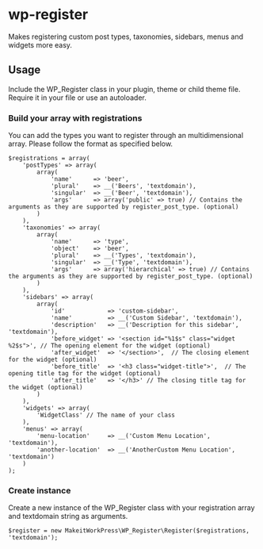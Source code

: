# wp-register
Makes registering custom post types, taxonomies, sidebars, menus and widgets more easy. 

## Usage
Include the WP_Register class in your plugin, theme or child theme file. Require it in your file or use an autoloader. 

### Build your array with registrations
You can add the types you want to register through an multidimensional array. Please follow the format as specified below.

    $registrations = array(
        'postTypes' => array(
            array(
                'name'      => 'beer', 
                'plural'    => __('Beers', 'textdomain'), 
                'singular'  => __('Beer', 'textdomain'), 
                'args'      => array('public' => true) // Contains the arguments as they are supported by register_post_type. (optional)
            )
        ),
        'taxonomies' => array(
            array(
                'name'      => 'type', 
                'object'    => 'beer', 
                'plural'    => __('Types', 'textdomain'), 
                'singular'  => __('Type', 'textdomain'),
                'args'      => array('hierarchical' => true) // Contains the arguments as they are supported by register_post_type. (optional)
            )
        ),
        'sidebars' => array(
            array(
                'id'            => 'custom-sidebar', 
                'name'          => __('Custom Sidebar', 'textdomain'), 
                'description'   => __('Description for this sidebar', 'textdomain'),
                'before_widget' => '<section id="%1$s" class="widget %2$s">', // The opening element for the widget (optional)
                'after_widget'  => '</section>',  // The closing element for the widget (optional)
                'before_title'  => '<h3 class="widget-title">',  // The opening title tag for the widget (optional)
                'after_title'   => '</h3>' // The closing title tag for the widget (optional)
            )
        ),
        'widgets' => array(
            'WidgetClass' // The name of your class
        ),
        'menus' => array(
            'menu-location'     => __('Custom Menu Location', 'textdomain'),
            'another-location'  => __('AnotherCustom Menu Location', 'textdomain')
        ) 
    );
    

### Create instance
Create a new instance of the WP_Register class with your registration array and textdomain string as arguments.

    $register = new MakeitWorkPress\WP_Register\Register($registrations, 'textdomain');
